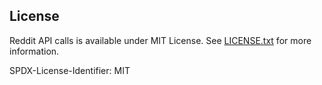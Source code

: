 ## License

Reddit API calls is available under MIT License. See [LICENSE.txt](LICENSE.txt) for more information.

SPDX-License-Identifier: MIT
